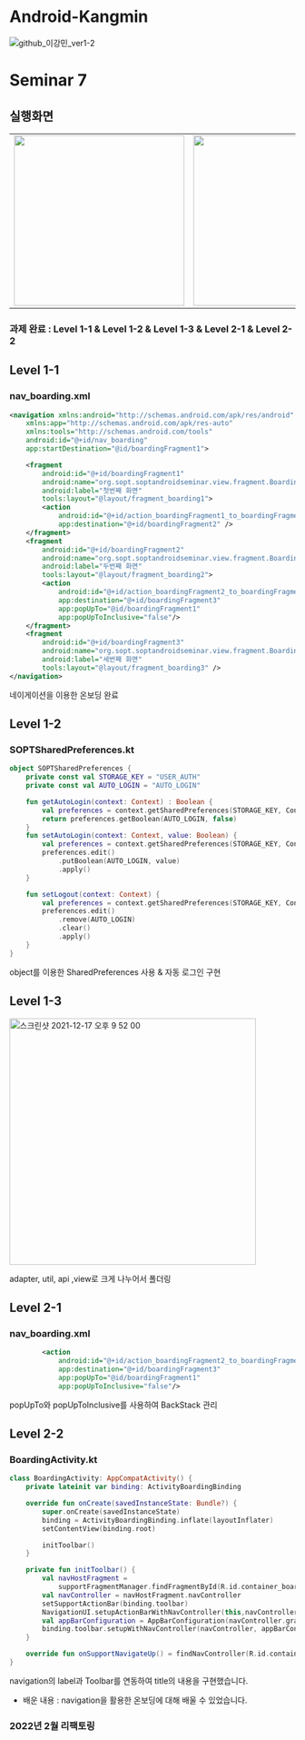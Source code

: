 # Android-Kangmin
![github_이강민_ver1-2](https://user-images.githubusercontent.com/70698151/135753336-a63f05c3-d45e-467f-9c0e-39fcb3f33cca.png)
# Seminar 7
## 실행화면
<table>
    <td><img width="300" src="https://user-images.githubusercontent.com/56147398/146546541-3081de4b-8977-4352-808f-62e684c07f2e.gif"></td>
    <td><img width="300" src="https://user-images.githubusercontent.com/56147398/146546597-9a360d8a-bc26-48d1-b7c6-1976820ed654.gif"></td>
    <td><img width="300" src="https://user-images.githubusercontent.com/56147398/146546605-da9bb0bf-67ac-480b-bdd8-007325a16707.gif"></td>
  </tr>
</table>

### 과제 완료 : Level 1-1 & Level 1-2 & Level 1-3 & Level 2-1 & Level 2-2

## Level 1-1

### nav_boarding.xml
```xml
<navigation xmlns:android="http://schemas.android.com/apk/res/android"
    xmlns:app="http://schemas.android.com/apk/res-auto"
    xmlns:tools="http://schemas.android.com/tools"
    android:id="@+id/nav_boarding"
    app:startDestination="@id/boardingFragment1">

    <fragment
        android:id="@+id/boardingFragment1"
        android:name="org.sopt.soptandroidseminar.view.fragment.BoardingFragment1"
        android:label="첫번째 화면"
        tools:layout="@layout/fragment_boarding1">
        <action
            android:id="@+id/action_boardingFragment1_to_boardingFragment2"
            app:destination="@+id/boardingFragment2" />
    </fragment>
    <fragment
        android:id="@+id/boardingFragment2"
        android:name="org.sopt.soptandroidseminar.view.fragment.BoardingFragment2"
        android:label="두번째 화면"
        tools:layout="@layout/fragment_boarding2">
        <action
            android:id="@+id/action_boardingFragment2_to_boardingFragment3"
            app:destination="@+id/boardingFragment3"
            app:popUpTo="@id/boardingFragment1"
            app:popUpToInclusive="false"/>
    </fragment>
    <fragment
        android:id="@+id/boardingFragment3"
        android:name="org.sopt.soptandroidseminar.view.fragment.BoardingFragment3"
        android:label="세번째 화면"
        tools:layout="@layout/fragment_boarding3" />
</navigation>
```
네이게이션을 이용한 온보딩 완료

## Level 1-2
### SOPTSharedPreferences.kt
```kotlin
object SOPTSharedPreferences {
    private const val STORAGE_KEY = "USER_AUTH"
    private const val AUTO_LOGIN = "AUTO_LOGIN"

    fun getAutoLogin(context: Context) : Boolean {
        val preferences = context.getSharedPreferences(STORAGE_KEY, Context.MODE_PRIVATE)
        return preferences.getBoolean(AUTO_LOGIN, false)
    }
    fun setAutoLogin(context: Context, value: Boolean) {
        val preferences = context.getSharedPreferences(STORAGE_KEY, Context.MODE_PRIVATE)
        preferences.edit()
            .putBoolean(AUTO_LOGIN, value)
            .apply()
    }

    fun setLogout(context: Context) {
        val preferences = context.getSharedPreferences(STORAGE_KEY, Context.MODE_PRIVATE)
        preferences.edit()
            .remove(AUTO_LOGIN)
            .clear()
            .apply()
    }
}
```
object를 이용한 SharedPreferences 사용 & 자동 로그인 구현

## Level 1-3
<img width="434" alt="스크린샷 2021-12-17 오후 9 52 00" src="https://user-images.githubusercontent.com/56147398/146547424-4dde5fae-e934-434f-ad91-ad22b8327aec.png">

adapter, util, api ,view로 크게 나누어서 폴더링


## Level 2-1
### nav_boarding.xml
```xml
        <action
            android:id="@+id/action_boardingFragment2_to_boardingFragment3"
            app:destination="@+id/boardingFragment3"
            app:popUpTo="@id/boardingFragment1"
            app:popUpToInclusive="false"/>
```
popUpTo와 popUpToInclusive를 사용하여 BackStack 관리

## Level 2-2
### BoardingActivity.kt
```kotlin
class BoardingActivity: AppCompatActivity() {
    private lateinit var binding: ActivityBoardingBinding

    override fun onCreate(savedInstanceState: Bundle?) {
        super.onCreate(savedInstanceState)
        binding = ActivityBoardingBinding.inflate(layoutInflater)
        setContentView(binding.root)

        initToolbar()
    }

    private fun initToolbar() {
        val navHostFragment =
            supportFragmentManager.findFragmentById(R.id.container_boarding) as NavHostFragment
        val navController = navHostFragment.navController
        setSupportActionBar(binding.toolbar)
        NavigationUI.setupActionBarWithNavController(this,navController)
        val appBarConfiguration = AppBarConfiguration(navController.graph)
        binding.toolbar.setupWithNavController(navController, appBarConfiguration)
    }

    override fun onSupportNavigateUp() = findNavController(R.id.container_boarding).navigateUp()
}
```
navigation의 label과 Toolbar를 연동하여 title의 내용을 구현했습니다.

- 배운 내용 : navigation을 활용한 온보딩에 대해 배울 수 있었습니다.

### 2022년 2월 리팩토링
